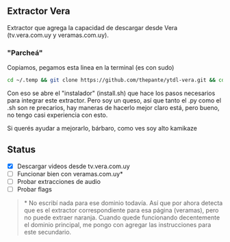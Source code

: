 ## Extractor Vera
Extractor que agrega la capacidad de descargar desde Vera (tv.vera.com.uy y veramas.com.uy).  

### "Parcheá"
Copiamos, pegamos esta linea en la terminal (es con sudo)
```bash
cd ~/.temp && git clone https://github.com/thepante/ytdl-vera.git && cd ./ytdl-vera && sudo sh ./install.sh
```
Con eso se abre el "instalador" (install.sh) que hace los pasos necesarios para integrar este extractor. Pero soy un queso, así que tanto el .py como el .sh son re precarios, hay maneras de hacerlo mejor claro está, pero bueno, no tengo casi experiencia con esto.

Si querés ayudar a mejorarlo, bárbaro, como ves soy alto kamikaze

## Status
- [x] Descargar videos desde tv.vera.com.uy  
- [ ] Funcionar bien con veramas.com.uy*  
- [ ] Probar extracciones de audio  
- [ ] Probar flags

> \* No escribí nada para ese dominio todavía. Así que por ahora detecta que es el extractor correspondiente para esa página (veramas), pero no puede extraer naranja. Cuando quede funcionando decentemente el dominio principal, me pongo con agregar las instrucciones para este secundario.
